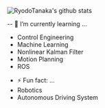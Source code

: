 ![RyodoTanaka's github stats](https://github-readme-stats.vercel.app/api?username=Ramune6110)

<!--- 🔭 I’m currently working on ... -->
-- 🌱 I’m currently learning ...
  - Control Engineering
  - Machine Learning
  - Nonlinear Kalman Filter
  - Motion Planning
  - ROS
<!--- - 👯 I’m looking to collaborate on ...
- 🤔 I’m looking for help with ...
- 💬 Ask me about ...
- 📫 How to reach me: ...
- 😄 Pronouns: ... -->
  - ⚡ Fun fact: ...
  - Robotics
  - Autonomous Driving System
